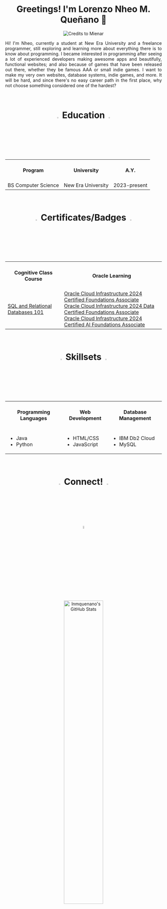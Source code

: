 <h1 align="center">Greetings! I'm Lorenzo Nheo M. Queñano 👋</h1>
<p align="center"><img src="https://images.squarespace-cdn.com/content/v1/5fe4caeadae61a2f19719512/1721115005754-CRL27OWA47LU30WWERL1/16.gif" alt="Credits to Mienar"></p>
<p align="justify">Hi! I'm Nheo, currently a student at New Era University and a freelance programmer, still exploring and learning more about everything there is to know about programming. I became interested in programming after seeing a lot of experienced developers making awesome apps and beautifully, functional websites; and also because of games that have been released out there, whether they be famous AAA or small indie games. I want to make my very own websites, database systems, indie games, and more. It will be hard, and since there's no easy career path in the first place, why not choose something considered one of the hardest?</p>
<br>

<h1 align="center"><img src="https://cdn-icons-gif.flaticon.com/17905/17905171.gif" width="3%" height="3%"> Education <img src="https://cdn-icons-gif.flaticon.com/17905/17905171.gif" width="3%" height="3%"></h1>
<table align="center">
   <tr>
      <td><h4 align="center">Program</h4></td>
      <td><h4 align="center">University</h4></td>
      <td><h4 align="center">A.Y.</h4></td>
   </tr>
   <tr>
      <td>BS Computer Science</td>
      <td>New Era University</td>
      <td>2023-present</td>
   </tr>
</table>
<br>

<h1 align="center"><img src="https://cdn-icons-gif.flaticon.com/17490/17490068.gif" width="3%" height="3%"> Certificates/Badges <img src="https://cdn-icons-gif.flaticon.com/17490/17490068.gif" width="3%" height="3%"></h1>
<table align="center">
   <tr>
      <td><h4 align="center">Cognitive Class Course</h4></td>
      <td><h4 align="center">Oracle Learning</h4></td>
   </tr>
   <tr>
      <td>
         <a href="https://courses.cognitiveclass.ai/certificates/affe1f6bd68c4e1cafc87bf22bbb135f">SQL and Relational Databases 101</a>
      </td>
      <td>
         <a href="https://catalog-education.oracle.com/ords/certview/sharebadge?id=C22310FBC01945E531146CF325A1DA310082DC6F0EA7ABC05D84F2F715A94AFC">Oracle Cloud Infrastructure 2024 Certified Foundations Associate</a><br>
         <a href="https://catalog-education.oracle.com/ords/certview/sharebadge?id=C22310FBC01945E531146CF325A1DA312A77362A85E2B1C2CE2718A33718964F">Oracle Cloud Infrastructure 2024 Data Certified Foundations Associate</a><br>
         <a href="https://catalog-education.oracle.com/ords/certview/sharebadge?id=44C9B68D1754CEBC5D55D5F996BFBBA4C6AB0E15CE6832561D3A69B4878F283B">Oracle Cloud Infrastructure 2024 Certified AI Foundations Associate</a>
      </td>
   </tr>
</table>
<br>

<h1 align="center"><img src="https://cdn-icons-gif.flaticon.com/9821/9821975.gif" width="3%" height="3%"> Skillsets <img src="https://cdn-icons-gif.flaticon.com/9821/9821975.gif" width="3%" height="3%"></h1>
<table align="center">
   <tr>
      <td><h4 align="center">Programming Languages</h4></td>
      <td><h4 align="center">Web Development</h4></td>
      <td><h4 align="center">Database Management</h4></td>
   </tr>
   <tr>
      <td>
         <ul>
            <li>Java</li>
            <li>Python</li>
         </ul>
      </td>
      <td>
         <ul>
            <li>HTML/CSS</li>
            <li>JavaScript</li>
         </ul>
      </td>
      <td>
         <ul>
            <li>IBM Db2 Cloud</li>
            <li>MySQL</li>
         </ul>
      </td>
   </tr>
</table>
<br>

<h1 align="center"><img src="https://cdn-icons-gif.flaticon.com/9872/9872481.gif" width="3%" height="3%"> Connect! <img src="https://cdn-icons-gif.flaticon.com/9872/9872481.gif" width="3%" height="3%"></h1>
<p align="center">
   <a href="https://www.linkedin.com/in/lnmquenano/"><img src="https://play-lh.googleusercontent.com/dWGBdDzI8mxlZqXT3qBt4eWmCaWLq-OXfZYea1hu6ODmMj1cLIeQak6Gsecn4zJoflE-" width="5% height="5%"></a>
</p>
<br>

<p align="center">
   <img src="https://github-readme-stats.vercel.app/api?username=lnmquenano&theme=nightowl&show_icons=true&hide_border=true&count_private=true" alt="lnmquenano's GitHub Stats" width="50%" height="50%">
</p>
